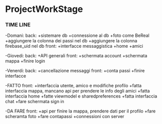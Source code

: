 # ProjectWorkStage
### TIME LINE ###

-Domani:
  back:
    +sistemare db
    +connessione al db
    +foto come BeReal
    +aggiungere la colonna dei passi nel db
    +aggiungere la colonna firebase_uid nel db
  front:
    +interfacce messaggistica
    +home
    +amici


-Giovedi:
  back:
    +API generali
  front:
    +schermata account
    +schermata mappa
    +finire login


-Venerdi:
  back:
    +cancellazione messaggi
  front:
    +conta passi
    +finire interfacce


  -FATTO
    front:
      +interfaccia utente, amico e modifiche profilo
      +fatta interfaccia mappa, mancano api per prendere le info degli amici
      +fatta interfaccia home
      +fatte viewmodel e sharedpreferences
      +fatta interfaccia chat
      +fare schermata sign in


  -DA FARE
    front:
      +api per finire la mappa, prendere dati per il profilo
      +fare scheramta foto
      +fare contapassi
      +connessioni con server
